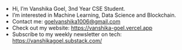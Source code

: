 - Hi, I’m Vanshika Goel, 3nd Year CSE Student.
- I’m interested in Machine Learning, Data Science and Blockchain.
- Contact me: goelvanshika1006@gmail.com
- Check out my website: https://vanshika-goel.vercel.app
- Subscribe to my weekly newsletter on tech: https://vanshikagoel.substack.com/
